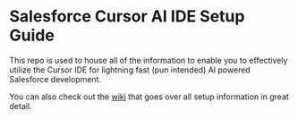 # Salesforce Cursor AI IDE Setup Guide
This repo is used to house all of the information to enable you to effectively utilize the Cursor IDE for lightning fast (pun intended) AI powered Salesforce development.   
   
You can also check out the <a href="https://github.com/Coding-With-The-Force/Salesforce-Cursor-AI-Code-Rules/wiki" target="_blank">wiki</a> that goes over all setup information in great detail.
